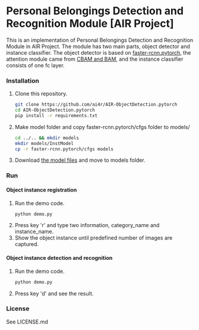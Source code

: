 # Personal Belongings Detection and Recognition Module [AIR Project]

This is an implementation of Personal Belongings Detection and Recognition Module in AIR Project.
The module has two main parts, object detector and instance classifier.
The object detector is based on [faster-rcnn.pytorch](https://github.com/jwyang/faster-rcnn.pytorch), the attention module came from 
 [CBAM and BAM](https://github.com/Jongchan/attention-module), and the instance classifier consists of one fc layer. 

### Installation

1. Clone this repository.
    ```bash
    git clone https://github.com/ai4r/AIR-ObjectDetection.pytorch
    cd AIR-ObjectDetection.pytorch
    pip install -r requirements.txt
    ```

2. Make model folder and copy faster-rcnn.pytorch/cfgs folder to models/
    ```bash
    cd ../.. && mkdir models
    mkdir models/InstModel
    cp -r faster-rcnn.pytorch/cfgs models
    ```

3. Download [the model files](https://drive.google.com/drive/folders/1aKOKMjdFcnGWdZo_VywG9pwlRyiUCodc) and move to models folder.
   
   
### Run
#### Object instance registration

1. Run the demo code.
   ```bash
   python demo.py
   ```
2. Press key 'r' and type two information, category_name and instance_name. 
3. Show the object instance until predefined number of images are captured. 
   
#### Object instance detection and recognition
1. Run the demo code.
   ```bash
   python demo.py
   ```
2. Press key 'd' and see the result.

### License
See LICENSE.md
